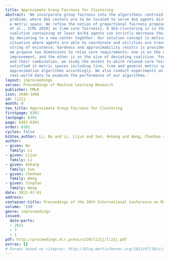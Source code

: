 ```yaml
---
title: Approximate Group Fairness for Clustering
abstract: 'We incorporate group fairness into the algorithmic centroid clustering
  problem, where $k$ centers are to be located to serve $n$ agents distributed in
  a metric space. We refine the notion of proportional fairness proposed in [Chen
  et al., ICML 2019] as {\em core fairness}. A $k$-clustering is in the core if no
  coalition containing at least $n/k$ agents can strictly decrease their total distance
  by deviating to a new center together. Our solution concept is motivated by the
  situation where agents are able to coordinate and utilities are transferable. A
  string of existence, hardness and approximability results is provided. Particularly,
  we propose two dimensions to relax core requirements: one is on the degree of distance
  improvement, and the other is on the size of deviating coalition. For both relaxations
  and their combination, we study the extent to which relaxed core fairness can be
  satisfied in metric spaces including line, tree and general metric space, and design
  approximation algorithms accordingly. We also conduct experiments on synthetic and
  real-world data to examine the performance of our algorithms.'
layout: inproceedings
series: Proceedings of Machine Learning Research
publisher: PMLR
issn: 2640-3498
id: li21j
month: 0
tex_title: Approximate Group Fairness for Clustering
firstpage: 6381
lastpage: 6391
page: 6381-6391
order: 6381
cycles: false
bibtex_author: Li, Bo and Li, Lijun and Sun, Ankang and Wang, Chenhao and Wang, Yingfan
author:
- given: Bo
  family: Li
- given: Lijun
  family: Li
- given: Ankang
  family: Sun
- given: Chenhao
  family: Wang
- given: Yingfan
  family: Wang
date: 2021-07-01
address:
container-title: Proceedings of the 38th International Conference on Machine Learning
volume: '139'
genre: inproceedings
issued:
  date-parts:
  - 2021
  - 7
  - 1
pdf: http://proceedings.mlr.press/v139/li21j/li21j.pdf
extras: []
# Format based on citeproc: http://blog.martinfenner.org/2013/07/30/citeproc-yaml-for-bibliographies/
---
```

